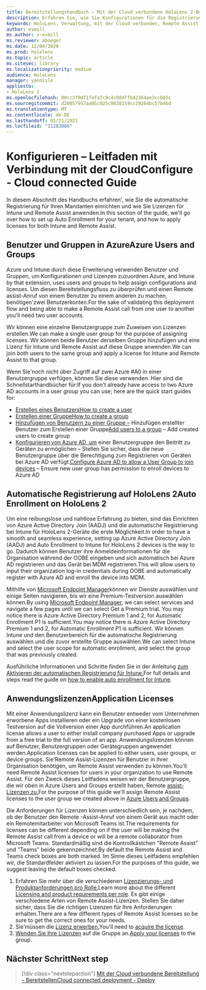 ```yaml
---
title: Bereitstellungshandbuch – Mit der Cloud verbundene HoloLens 2-Bereitstellung im großen Maßstab mit Remote Assist – Konfigurieren
description: Erfahren Sie, wie Sie Konfigurationen für die Registrierung von HoloLens-Geräten über ein cloudverbundenes Netzwerk im großen Maßstab mit Remote Assist einrichten.
keywords: HoloLens, Verwaltung, mit der Cloud verbunden, Remote Assist, AAD, Azure AD, MDM, Verwaltung mobiler Geräte
author: evmill
ms.author: v-evmill
ms.reviewer: aboeger
ms.date: 12/04/2020
ms.prod: hololens
ms.topic: article
ms.sitesec: library
ms.localizationpriority: medium
audience: HoloLens
manager: yannisle
appliesto:
- HoloLens 2
ms.openlocfilehash: 00cc3f9df1fefafc9c4c084ff642364ae3ccb85c
ms.sourcegitcommit: d20057957aa05c025c9838119cc29264bc57b4bd
ms.translationtype: MT
ms.contentlocale: de-DE
ms.lasthandoff: 01/21/2021
ms.locfileid: "11283886"
---
```

# <span data-ttu-id="e0dc6-104">Konfigurieren – Leitfaden mit Verbindung mit der Cloud</span><span class="sxs-lookup"><span data-stu-id="e0dc6-104">Configure - Cloud connected Guide</span></span>

<span data-ttu-id="e0dc6-105">In diesem Abschnitt des Handbuchs erfahren&#39;, wie Sie die automatische Registrierung für Ihren Mandanten einrichten und wie Sie Lizenzen für Intune und Remote Assist anwenden.</span><span class="sxs-lookup"><span data-stu-id="e0dc6-105">In this section of the guide, we&#39;ll go over how to set up Auto Enrollment for your tenant, and how to apply licenses for both Intune and Remote Assist.</span></span>

## <span data-ttu-id="e0dc6-106">Benutzer und Gruppen in Azure</span><span class="sxs-lookup"><span data-stu-id="e0dc6-106">Azure Users and Groups</span></span>

<span data-ttu-id="e0dc6-107">Azure und Intune durch diese Erweiterung verwenden Benutzer und Gruppen, um Konfigurationen und Lizenzen zuzuordnen.</span><span class="sxs-lookup"><span data-stu-id="e0dc6-107">Azure, and Intune by that extension, uses users and groups to help assign configurations and licenses.</span></span> <span data-ttu-id="e0dc6-108">Um diesen Bereitstellungsfluss zu überprüfen und einen Remote assist-Anruf von einem Benutzer zu einem anderen zu machen, benötigen&#39;zwei Benutzerkonten.</span><span class="sxs-lookup"><span data-stu-id="e0dc6-108">For the sake of validating this deployment flow and being able to make a Remote Assist call from one user to another you&#39;ll need two user accounts.</span></span>

<span data-ttu-id="e0dc6-109">Wir können eine einzelne Benutzergruppe zum Zuweisen von Lizenzen erstellen.</span><span class="sxs-lookup"><span data-stu-id="e0dc6-109">We can make a single user group for the purpose of assigning licenses.</span></span> <span data-ttu-id="e0dc6-110">Wir können beide Benutzer derselben Gruppe hinzufügen und eine Lizenz für Intune und Remote Assist auf diese Gruppe anwenden.</span><span class="sxs-lookup"><span data-stu-id="e0dc6-110">We can join both users to the same group and apply a license for Intune and Remote Assist to that group.</span></span>

<span data-ttu-id="e0dc6-111">Wenn Sie&#39;noch nicht über Zugriff auf zwei Azure #A0 in einer Benutzergruppe verfügen, können Sie diese verwenden. Hier sind die Schnellstarthandbücher für:</span><span class="sxs-lookup"><span data-stu-id="e0dc6-111">If you don&#39;t already have access to two Azure AD accounts in a user group you can use; here are the quick start guides for:</span></span>

- [<span data-ttu-id="e0dc6-112">Erstellen eines Benutzers</span><span class="sxs-lookup"><span data-stu-id="e0dc6-112">How to create a user</span></span>](https://docs.microsoft.com/mem/intune/fundamentals/quickstart-create-user)
- [<span data-ttu-id="e0dc6-113">Erstellen einer Gruppe</span><span class="sxs-lookup"><span data-stu-id="e0dc6-113">How to create a group</span></span>](https://docs.microsoft.com/mem/intune/fundamentals/quickstart-create-group)
- <span data-ttu-id="e0dc6-114">[Hinzufügen von Benutzern zu einer Gruppe –](https://docs.microsoft.com/azure/active-directory/fundamentals/active-directory-groups-members-azure-portal) Hinzufügen erstellter Benutzer zum Erstellen einer Gruppe</span><span class="sxs-lookup"><span data-stu-id="e0dc6-114">[Add users to a group](https://docs.microsoft.com/azure/active-directory/fundamentals/active-directory-groups-members-azure-portal) – Add created users to create group</span></span>
- <span data-ttu-id="e0dc6-115">[Konfigurieren von Azure AD, um](https://docs.microsoft.com/azure/active-directory/devices/azureadjoin-plan#configure-your-device-settings) einer Benutzergruppe den Beitritt zu Geräten zu ermöglichen – Stellen Sie sicher, dass die neue Benutzergruppe über die Berechtigung zum Registrieren von Geräten bei Azure AD verfügt.</span><span class="sxs-lookup"><span data-stu-id="e0dc6-115">[Configure Azure AD to allow a User Group to join devices](https://docs.microsoft.com/azure/active-directory/devices/azureadjoin-plan#configure-your-device-settings) – Ensure new user group has permission to enroll devices to Azure AD</span></span>

## <span data-ttu-id="e0dc6-116">Automatische Registrierung auf HoloLens 2</span><span class="sxs-lookup"><span data-stu-id="e0dc6-116">Auto Enrollment on HoloLens 2</span></span>

<span data-ttu-id="e0dc6-117">Um eine reibungslose und nahtlose Erfahrung zu bieten, sind das Einrichten von Azure Active Directory Join (AADJ) und die automatische Registrierung bei Intune für HoloLens 2-Geräte die erste Möglichkeit.</span><span class="sxs-lookup"><span data-stu-id="e0dc6-117">In order to have a smooth and seamless experience, setting up Azure Active Directory Join (AADJ) and Auto Enrollment to Intune for HoloLens 2 devices is the way to go.</span></span> <span data-ttu-id="e0dc6-118">Dadurch können Benutzer ihre Anmeldeinformationen für die Organisation während der OOBE eingeben und sich automatisch bei Azure AD registrieren und das Gerät bei MDM registrieren.</span><span class="sxs-lookup"><span data-stu-id="e0dc6-118">This will allow users to input their organization log-in credentials during OOBE and automatically register with Azure AD and enroll the device into MDM.</span></span>

<span data-ttu-id="e0dc6-119">Mithilfe von [Microsoft Endpoint Manager](https://endpoint.microsoft.com/#home)können wir Dienste auswählen und einige Seiten navigieren, bis wir eine Premium-Testversion auswählen können.</span><span class="sxs-lookup"><span data-stu-id="e0dc6-119">By using [Microsoft Endpoint Manager](https://endpoint.microsoft.com/#home), we can select services and navigate a few pages until we can select Get a Premium trial.</span></span> <span data-ttu-id="e0dc6-120">You may notice there is Azure Active Directory Premium 1 and 2, for Automatic Enrollment P1 is sufficient.</span><span class="sxs-lookup"><span data-stu-id="e0dc6-120">You may notice there is Azure Active Directory Premium 1 and 2, for Automatic Enrollment P1 is sufficient.</span></span> <span data-ttu-id="e0dc6-121">Wir können Intune und den Benutzerbereich für die automatische Registrierung auswählen und die zuvor erstellte Gruppe auswählen.</span><span class="sxs-lookup"><span data-stu-id="e0dc6-121">We can select Intune and select the user scope for automatic enrollment, and select the group that was previously created.</span></span>

<span data-ttu-id="e0dc6-122">Ausführliche Informationen und Schritte finden Sie in der Anleitung [zum Aktivieren der automatischen Registrierung für Intune.](https://docs.microsoft.com/mem/intune/enrollment/quickstart-setup-auto-enrollment)</span><span class="sxs-lookup"><span data-stu-id="e0dc6-122">For full details and steps read the guide on [how to enable auto enrollment for Intune](https://docs.microsoft.com/mem/intune/enrollment/quickstart-setup-auto-enrollment).</span></span>

## <span data-ttu-id="e0dc6-123">Anwendungslizenzen</span><span class="sxs-lookup"><span data-stu-id="e0dc6-123">Application Licenses</span></span>

<span data-ttu-id="e0dc6-124">Mit einer Anwendungslizenz kann ein Benutzer entweder vom Unternehmen erworbene Apps installieren oder ein Upgrade von einer kostenlosen Testversion auf die Vollversion einer App durchführen.</span><span class="sxs-lookup"><span data-stu-id="e0dc6-124">An application license allows a user to either install company purchased Apps or upgrade from a free trial to the full version of an app.</span></span> <span data-ttu-id="e0dc6-125">Anwendungslizenzen können auf Benutzer, Benutzergruppen oder Gerätegruppen angewendet werden.</span><span class="sxs-lookup"><span data-stu-id="e0dc6-125">Application licenses can be applied to either users, user groups, or device groups.</span></span> <span data-ttu-id="e0dc6-126">Sie&#39;Remote Assist-Lizenzen für Benutzer in Ihrer Organisation benötigen, um Remote Assist verwenden zu können.</span><span class="sxs-lookup"><span data-stu-id="e0dc6-126">You&#39;ll need Remote Assist licenses for users in your organization to use Remote Assist.</span></span> <span data-ttu-id="e0dc6-127">Für den Zweck dieses Leitfadens weisen wir der Benutzergruppe, die wir oben in Azure Users and Groups erstellt haben, Remote [assist-Lizenzen zu.](hololens2-cloud-connected-configure.md#azure-users-and-groups)</span><span class="sxs-lookup"><span data-stu-id="e0dc6-127">For the purpose of this guide we'll assign Remote Assist licenses to the user group we created above in [Azure Users and Groups](hololens2-cloud-connected-configure.md#azure-users-and-groups).</span></span>

<span data-ttu-id="e0dc6-128">Die Anforderungen für Lizenzen können unterschiedlich sein, je nachdem, ob der Benutzer den Remote -Assist-Anruf von einem Gerät aus macht oder ein Remotemitarbeiter von Microsoft Teams ist.</span><span class="sxs-lookup"><span data-stu-id="e0dc6-128">The requirements for licenses can be different depending on if the user will be making the Remote Assist call from a device or will be a remote collaborator from Microsoft Teams.</span></span> <span data-ttu-id="e0dc6-129">Standardmäßig sind die Kontrollkästchen "Remote Assist" und "Teams" beide gekennzeichnet.</span><span class="sxs-lookup"><span data-stu-id="e0dc6-129">By default the Remote Assist and Teams check boxes are both marked.</span></span> <span data-ttu-id="e0dc6-130">Im Sinne dieses Leitfadens empfehlen wir, die Standardfelder aktiviert zu lassen.</span><span class="sxs-lookup"><span data-stu-id="e0dc6-130">For the purposes of this guide, we suggest leaving the default boxes checked.</span></span>

1. <span data-ttu-id="e0dc6-131">Erfahren Sie mehr über die verschiedenen [Lizenzierungs- und Produktanforderungen pro Rolle.](https://docs.microsoft.com/dynamics365/mixed-reality/remote-assist/requirements#licensing-and-product-requirements-per-role)</span><span class="sxs-lookup"><span data-stu-id="e0dc6-131">Learn more about the different [Licensing and product requirements per role](https://docs.microsoft.com/dynamics365/mixed-reality/remote-assist/requirements#licensing-and-product-requirements-per-role).</span></span> <span data-ttu-id="e0dc6-132">Es gibt einige verschiedene Arten von Remote Assist-Lizenzen. Stellen Sie daher sicher, dass Sie die richtigen Lizenzen für Ihre Anforderungen erhalten.</span><span class="sxs-lookup"><span data-stu-id="e0dc6-132">There are a few different types of Remote Assist licenses so be sure to get the correct ones for your needs.</span></span>
2. <span data-ttu-id="e0dc6-133">Sie&#39;müssen die [Lizenz erwerben.](https://docs.microsoft.com/dynamics365/mixed-reality/remote-assist/buy-remote-assist)</span><span class="sxs-lookup"><span data-stu-id="e0dc6-133">You&#39;ll need to [acquire the license](https://docs.microsoft.com/dynamics365/mixed-reality/remote-assist/buy-remote-assist).</span></span>
3. <span data-ttu-id="e0dc6-134">[Wenden Sie Ihre Lizenzen](https://docs.microsoft.com/dynamics365/mixed-reality/remote-assist/deploy-remote-assist) auf die Gruppe an.</span><span class="sxs-lookup"><span data-stu-id="e0dc6-134">[Apply your licenses](https://docs.microsoft.com/dynamics365/mixed-reality/remote-assist/deploy-remote-assist) to the group.</span></span>

## <span data-ttu-id="e0dc6-135">Nächster Schritt</span><span class="sxs-lookup"><span data-stu-id="e0dc6-135">Next step</span></span>

> [!div class="nextstepaction"]
> [<span data-ttu-id="e0dc6-136">Mit der Cloud verbundene Bereitstellung – Bereitstellen</span><span class="sxs-lookup"><span data-stu-id="e0dc6-136">Cloud connected deployment - Deploy</span></span>](hololens2-cloud-connected-deploy.md)